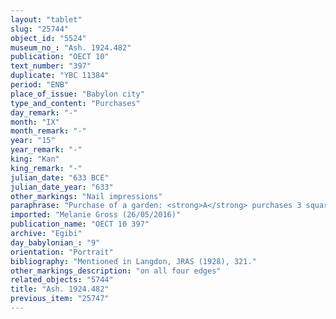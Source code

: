 ```yaml
---
layout: "tablet"
slug: "25744"
object_id: "5524"
museum_no_: "Ash. 1924.482"
publication: "OECT 10"
text_number: "397"
duplicate: "YBC 11384"
period: "ENB"
place_of_issue: "Babylon city"
type_and_content: "Purchases"
day_remark: "-"
month: "IX"
month_remark: "-"
year: "15"
year_remark: "-"
king: "Kan"
king_remark: "-"
julian_date: "633 BCE"
julian_date_year: "633"
other_markings: "Nail impressions"
paraphrase: "Purchase of a garden: <strong>A</strong> purchases 3 square kor (40,500 m<sup>2</sup>) of garden for 2 minas and 26 shekels of silver, together with an additional payment of 3 kor (540 l) of dates and a T&Uacute;G.KUR.RA garment (cover [<em>kuttumu</em>] for women), from <strong>B<sub>1</sub></strong>. The garden is located at the &Scaron;ama&scaron; Gate of Dilbat and borders on the Lagamal Canal (<em>Harru-&scaron;a-Lagamal</em>), the New Wall of Dilbat (<em>dūru e&scaron;&scaron;u &scaron;a Dilbat</em>) and the property of <strong>C</strong>. The silver was given to <strong>D</strong>, creditor of <strong>B<sub>2</sub></strong>. 9 witnesses and scribe.<br /> &nbsp;<br /> <strong>A</strong> = Marduk-&scaron;āpik-zēri/Bammāya//Egibi; <strong>B<sub>1</sub></strong> = Marduk-&scaron;umu-ibni/L&acirc;b&acirc;&scaron;i//Basia, son of <strong>B<sub>2</sub></strong>; <strong>B<sub>2</sub></strong> = L&acirc;b&acirc;&scaron;i//Basia, father of <strong>B<sub>1</sub></strong>; <strong>C</strong> = Kudurru/Bēl-ēṭir/&Scaron;ang&ucirc;-Dilbat; <strong>D</strong> = &Scaron;ullumu/Kunāya; Scribe = Etellu/Nab&ucirc;-aplu-iddin//Egibi<br /> &nbsp;<br /> &nbsp;"
imported: "Melanie Gross (26/05/2016)"
publication_name: "OECT 10 397"
archive: "Egibi"
day_babylonian_: "9"
orientation: "Portrait"
bibliography: "Mentioned in Langdon, JRAS (1928), 321."
other_markings_description: "on all four edges"
related_objects: "5744"
title: "Ash. 1924.482"
previous_item: "25747"
---
```

